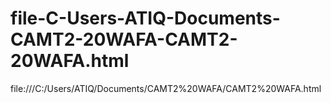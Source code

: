 # file-C-Users-ATIQ-Documents-CAMT2-20WAFA-CAMT2-20WAFA.html
file:///C:/Users/ATIQ/Documents/CAMT2%20WAFA/CAMT2%20WAFA.html
